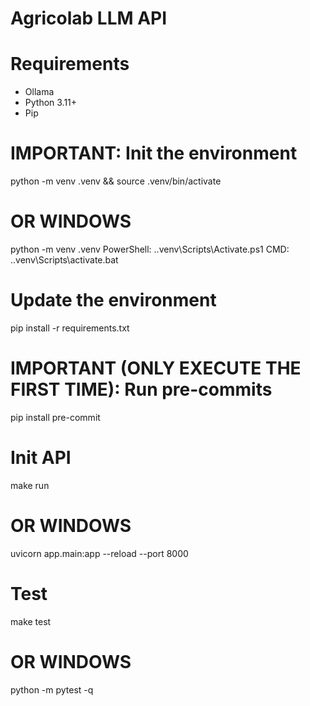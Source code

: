 # Agricolab LLM API

# Requirements
- Ollama
- Python 3.11+
- Pip

# IMPORTANT: Init the environment
python -m venv .venv && source .venv/bin/activate
# OR WINDOWS
python -m venv .venv
PowerShell: .\.venv\Scripts\Activate.ps1
CMD: .\.venv\Scripts\activate.bat 

# Update the environment
pip install -r requirements.txt

# IMPORTANT (ONLY EXECUTE THE FIRST TIME): Run pre-commits
pip install pre-commit

# Init API
make run
# OR WINDOWS
uvicorn app.main:app --reload --port 8000

# Test
make test
# OR WINDOWS
python -m pytest -q
